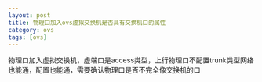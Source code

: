 ```yaml
---
layout: post
title: 物理口加入ovs虚拟交换机是否具有交换机口的属性
category: ovs
tags: [ovs]
---
```


物理口加入虚拟交换机，虚端口是access类型，上行物理口不配置trunk类型网络也能通，配置也能通，需要确认物理口是否不完全像交换机的口
